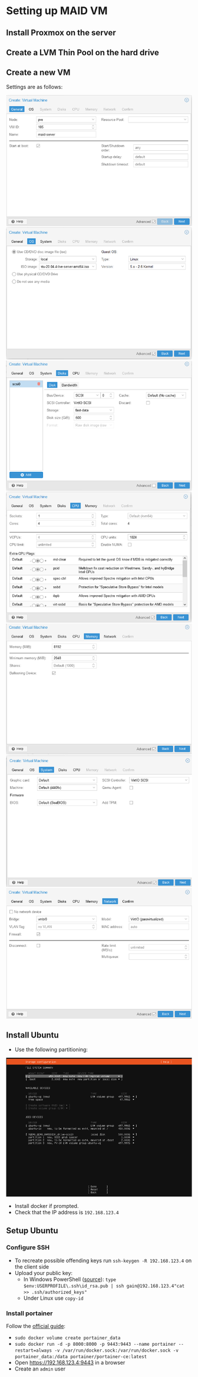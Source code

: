 # Setting up MAID VM

## Install Proxmox on the server

## Create a LVM Thin Pool on the hard drive

## Create a new VM

Settings are as follows:

![](doc/general.png)
![](doc/os.png)
![](doc/disks.png)
![](doc/cpu.png)
![](doc/memory.png)
![](doc/system.png)
![](doc/network.png)

## Install Ubuntu

* Use the following partitioning:

![](doc/ubuntu_partitions.png)

* Install docker if prompted.
* Check that the IP address is `192.168.123.4`

## Setup Ubuntu

### Configure SSH

* To recreate possible offending keys run `ssh-keygen -R 192.168.123.4` on the client side
* Upload your public key:
  * In Windows PowerShell ([source](https://www.chrisjhart.com/Windows-10-ssh-copy-id/)): `type $env:USERPROFILE\.ssh\id_rsa.pub | ssh gain@192.168.123.4"cat >> .ssh/authorized_keys"`
  * Under Linux use `copy-id`

### Install portainer

Follow the [official guide](https://docs.portainer.io/v/ce-2.9/start/install/server/docker/linux):

* `sudo docker volume create portainer_data`
* `sudo docker run -d -p 8000:8000 -p 9443:9443 --name portainer --restart=always -v /var/run/docker.sock:/var/run/docker.sock -v portainer_data:/data portainer/portainer-ce:latest`
* Open https://192.168.123.4:9443 in a browser
* Create an `admin` user